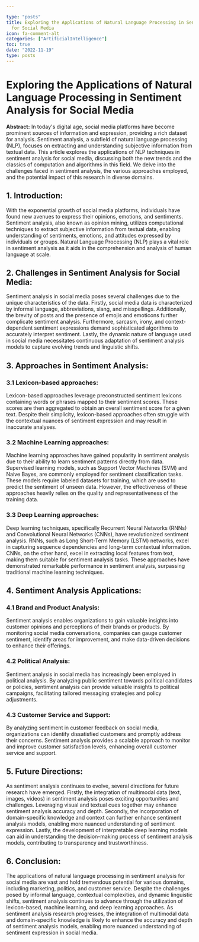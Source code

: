 ```yaml
---

type: "posts"
title: Exploring the Applications of Natural Language Processing in Sentiment Analysis
  for Social Media
icon: fa-comment-alt
categories: ["ArtificialIntelligence"]
toc: true
date: "2022-11-19"
type: posts
---
```





# Exploring the Applications of Natural Language Processing in Sentiment Analysis for Social Media

**Abstract:**
In today's digital age, social media platforms have become prominent sources of information and expression, providing a rich dataset for analysis. Sentiment analysis, a subfield of natural language processing (NLP), focuses on extracting and understanding subjective information from textual data. This article explores the applications of NLP techniques in sentiment analysis for social media, discussing both the new trends and the classics of computation and algorithms in this field. We delve into the challenges faced in sentiment analysis, the various approaches employed, and the potential impact of this research in diverse domains.

## 1. Introduction:
With the exponential growth of social media platforms, individuals have found new avenues to express their opinions, emotions, and sentiments. Sentiment analysis, also known as opinion mining, utilizes computational techniques to extract subjective information from textual data, enabling understanding of sentiments, emotions, and attitudes expressed by individuals or groups. Natural Language Processing (NLP) plays a vital role in sentiment analysis as it aids in the comprehension and analysis of human language at scale.

## 2. Challenges in Sentiment Analysis for Social Media:
Sentiment analysis in social media poses several challenges due to the unique characteristics of the data. Firstly, social media data is characterized by informal language, abbreviations, slang, and misspellings. Additionally, the brevity of posts and the presence of emojis and emoticons further complicate sentiment analysis. Furthermore, sarcasm, irony, and context-dependent sentiment expressions demand sophisticated algorithms to accurately interpret sentiment. Lastly, the dynamic nature of language used in social media necessitates continuous adaptation of sentiment analysis models to capture evolving trends and linguistic shifts.

## 3. Approaches in Sentiment Analysis:
### 3.1 Lexicon-based approaches:
Lexicon-based approaches leverage preconstructed sentiment lexicons containing words or phrases mapped to their sentiment scores. These scores are then aggregated to obtain an overall sentiment score for a given text. Despite their simplicity, lexicon-based approaches often struggle with the contextual nuances of sentiment expression and may result in inaccurate analyses.

### 3.2 Machine Learning approaches:
Machine learning approaches have gained popularity in sentiment analysis due to their ability to learn sentiment patterns directly from data. Supervised learning models, such as Support Vector Machines (SVM) and Naive Bayes, are commonly employed for sentiment classification tasks. These models require labeled datasets for training, which are used to predict the sentiment of unseen data. However, the effectiveness of these approaches heavily relies on the quality and representativeness of the training data.

### 3.3 Deep Learning approaches:
Deep learning techniques, specifically Recurrent Neural Networks (RNNs) and Convolutional Neural Networks (CNNs), have revolutionized sentiment analysis. RNNs, such as Long Short-Term Memory (LSTM) networks, excel in capturing sequence dependencies and long-term contextual information. CNNs, on the other hand, excel in extracting local features from text, making them suitable for sentiment analysis tasks. These approaches have demonstrated remarkable performance in sentiment analysis, surpassing traditional machine learning techniques.

## 4. Sentiment Analysis Applications:
### 4.1 Brand and Product Analysis:
Sentiment analysis enables organizations to gain valuable insights into customer opinions and perceptions of their brands or products. By monitoring social media conversations, companies can gauge customer sentiment, identify areas for improvement, and make data-driven decisions to enhance their offerings.

### 4.2 Political Analysis:
Sentiment analysis in social media has increasingly been employed in political analysis. By analyzing public sentiment towards political candidates or policies, sentiment analysis can provide valuable insights to political campaigns, facilitating tailored messaging strategies and policy adjustments.

### 4.3 Customer Service and Support:
By analyzing sentiment in customer feedback on social media, organizations can identify dissatisfied customers and promptly address their concerns. Sentiment analysis provides a scalable approach to monitor and improve customer satisfaction levels, enhancing overall customer service and support.

## 5. Future Directions:
As sentiment analysis continues to evolve, several directions for future research have emerged. Firstly, the integration of multimodal data (text, images, videos) in sentiment analysis poses exciting opportunities and challenges. Leveraging visual and textual cues together may enhance sentiment analysis accuracy and depth. Secondly, the incorporation of domain-specific knowledge and context can further enhance sentiment analysis models, enabling more nuanced understanding of sentiment expression. Lastly, the development of interpretable deep learning models can aid in understanding the decision-making process of sentiment analysis models, contributing to transparency and trustworthiness.

## 6. Conclusion:
The applications of natural language processing in sentiment analysis for social media are vast and hold tremendous potential for various domains, including marketing, politics, and customer service. Despite the challenges posed by informal language, contextual complexities, and dynamic linguistic shifts, sentiment analysis continues to advance through the utilization of lexicon-based, machine learning, and deep learning approaches. As sentiment analysis research progresses, the integration of multimodal data and domain-specific knowledge is likely to enhance the accuracy and depth of sentiment analysis models, enabling more nuanced understanding of sentiment expression in social media.